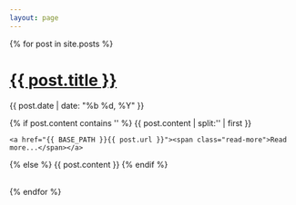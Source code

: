 ```yaml
---
layout: page
---
```

{% for post in site.posts %}
  <h1 class="post-title"><a href="{{ BASE_PATH }}{{ post.url }}"> {{ post.title }} </a></h1>
  <p><span class="post-date"> {{ post.date | date: "%b %d, %Y" }} </span></p>

  <div>
  {% if post.content contains '<!--more-->' %}
    {{ post.content | split:'<!--more-->' | first }}

    <a href="{{ BASE_PATH }}{{ post.url }}"><span class="read-more">Read more...</span></a>

  {% else %}
    {{ post.content }}
  {% endif %}

  </div>

  <br />
{% endfor %}

